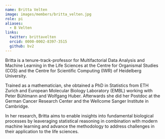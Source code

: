 ```yaml
---
name: Britta Velten
image: images/members/britta_velten.jpg
role: pi
aliases:
  - B Velten
links:
  twitter: brittavelten
  orcid: 0000-0002-8397-3515
  github: bv2
---
```


Britta is a tenure-track-professor for Multifactorial Data Analysis and Machine Learning in the Life Sciences at the Centre for Organismal Studies (COS) and the Centre for Scientific Computing (IWR) of Heidelberg University.

Trained as a mathematician, she obtained a PhD in Statistics from ETH Zurich and European Molecular Biology Laboratory (EMBL) working with Peter Bühlmann and Wolfgang Huber. Afterwards she did her Postdoc at the German Cancer Research Center and the Wellcome Sanger Institute in Cambridge. 

In her research, Britta aims to enable insights into fundamental biological processes by leaveraging statistical reasoning in combination with modern machine learning and advance the methodology to address challenges in their application to the life sciences.